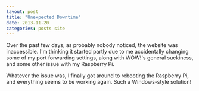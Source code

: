 ```yaml
---
layout: post
title: "Unexpected Downtime"
date: 2013-11-20
categories: posts site
---
```


Over the past few days, as probably nobody noticed, the website was
inaccessible. I'm thinking it started partly due to me accidentally changing some
of my port forwarding settings, along with WOW!'s general suckiness, and some
other issue with my Raspberry Pi. 

Whatever the issue was, I finally got around
to rebooting the Raspberry Pi, and everything seems to be working again. Such a
Windows-style solution!

